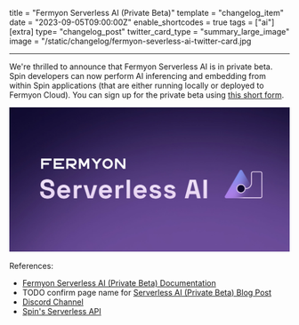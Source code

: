 title = "Fermyon Serverless AI (Private Beta)"
template = "changelog_item"
date = "2023-09-05T09:00:00Z"
enable_shortcodes = true
tags = ["ai"]
[extra]
type= "changelog_post"
twitter_card_type = "summary_large_image" 
image = "/static/changelog/fermyon-severless-ai-twitter-card.jpg

---

We're thrilled to announce that Fermyon Serverless AI is in private beta. Spin developers can now perform AI inferencing and embedding from within Spin applications (that are either running locally or deployed to Fermyon Cloud). You can sign up for the private beta using [this short form](https://fibsu0jcu2g.typeform.com/to/mNzgXRvB#hubspot_utk=xxxxx&hubspot_page_name=xxxxx&hubspot_page_url=xxxxx). 


<img src="/static/image/changelog/fermyon-severless-ai-twitter-card.jpg" alt="Custom Fermyon Subdomains">

<!-- break -->

References:

- [Fermyon Serverless AI (Private Beta) Documentation](/cloud/serverless-ai.md)
- TODO confirm page name for [Serverless AI (Private Beta) Blog Post](https://www.fermyon.com/blog/announcing-serverless-ai)
- [Discord Channel](https://www.fermyon.com/discord)
- [Spin's Serverless API](/spin/serverless-ai-api-guide.md)
